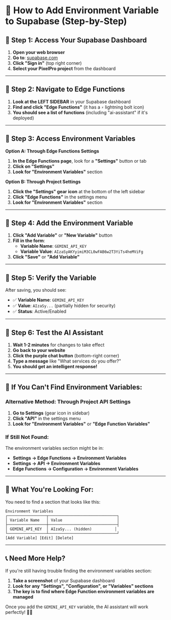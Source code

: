 # 🔧 How to Add Environment Variable to Supabase (Step-by-Step)

## 📍 **Step 1: Access Your Supabase Dashboard**

1. **Open your web browser**
2. **Go to**: [supabase.com](https://supabase.com)
3. **Click "Sign in"** (top right corner)
4. **Select your PixelPro project** from the dashboard

---

## 📍 **Step 2: Navigate to Edge Functions**

1. **Look at the LEFT SIDEBAR** in your Supabase dashboard
2. **Find and click "Edge Functions"** (it has a `⚡` lightning bolt icon)
3. **You should see a list of functions** (including "ai-assistant" if it's deployed)

---

## 📍 **Step 3: Access Environment Variables**

**Option A: Through Edge Functions Settings**
1. **In the Edge Functions page**, look for a **"Settings"** button or tab
2. **Click on "Settings"**
3. **Look for "Environment Variables"** section

**Option B: Through Project Settings**
1. **Click the "Settings" gear icon** at the bottom of the left sidebar
2. **Click "Edge Functions"** in the settings menu
3. **Look for "Environment Variables"** section

---

## 📍 **Step 4: Add the Environment Variable**

1. **Click "Add Variable"** or **"New Variable"** button
2. **Fill in the form**:
   - **Variable Name**: `GEMINI_API_KEY`
   - **Variable Value**: `AIzaSyAKYyimiM3CL0wFAB6w2T3YiTs4heMViFg`
3. **Click "Save"** or **"Add Variable"**

---

## 📍 **Step 5: Verify the Variable**

After saving, you should see:
- ✅ **Variable Name**: `GEMINI_API_KEY`
- ✅ **Value**: `AIzaSy...` (partially hidden for security)
- ✅ **Status**: Active/Enabled

---

## 📍 **Step 6: Test the AI Assistant**

1. **Wait 1-2 minutes** for changes to take effect
2. **Go back to your website**
3. **Click the purple chat button** (bottom-right corner)
4. **Type a message** like "What services do you offer?"
5. **You should get an intelligent response!**

---

## 🚨 **If You Can't Find Environment Variables:**

### **Alternative Method: Through Project API Settings**

1. **Go to Settings** (gear icon in sidebar)
2. **Click "API"** in the settings menu
3. **Look for "Environment Variables"** or **"Edge Function Variables"**

### **If Still Not Found:**

The environment variables section might be in:
- **Settings → Edge Functions → Environment Variables**
- **Settings → API → Environment Variables**
- **Edge Functions → Configuration → Environment Variables**

---

## 🎯 **What You're Looking For:**

You need to find a section that looks like this:

```
Environment Variables
┌─────────────────┬──────────────────────────────┐
│ Variable Name   │ Value                        │
├─────────────────┼──────────────────────────────┤
│ GEMINI_API_KEY  │ AIzaSy... (hidden)          │
└─────────────────┴──────────────────────────────┘
[Add Variable] [Edit] [Delete]
```

---

## 📞 **Need More Help?**

If you're still having trouble finding the environment variables section:

1. **Take a screenshot** of your Supabase dashboard
2. **Look for any "Settings", "Configuration", or "Variables" sections**
3. **The key is to find where Edge Function environment variables are managed**

Once you add the `GEMINI_API_KEY` variable, the AI assistant will work perfectly! 🤖✨
